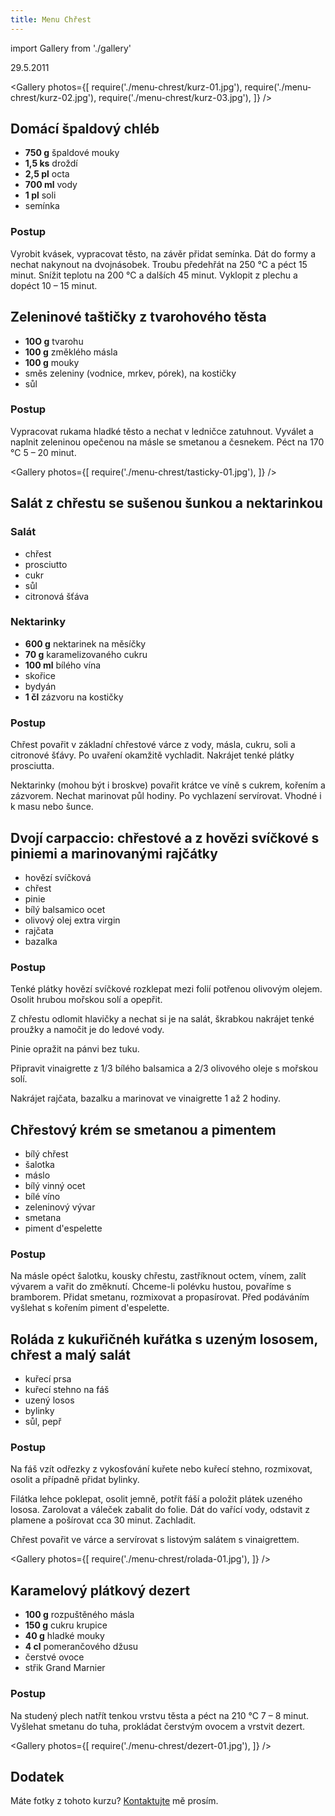 ```yaml
---
title: Menu Chřest
---
```


import Gallery from './gallery'

29.5.2011

<Gallery photos={[
require('./menu-chrest/kurz-01.jpg'),
require('./menu-chrest/kurz-02.jpg'),
require('./menu-chrest/kurz-03.jpg'),
]}
/>

## Domácí špaldový chléb

- **750 g** špaldové mouky
- **1,5 ks** droždí
- **2,5 pl** octa
- **700 ml** vody
- **1 pl** soli
- semínka

### Postup

Vyrobit kvásek, vypracovat těsto, na závěr přidat semínka. Dát do formy a nechat nakynout na dvojnásobek. Troubu předehřát na 250 °C a péct 15 minut. Snížit teplotu na 200 °C a dalších 45 minut. Vyklopit z plechu a dopéct 10 &ndash; 15 minut.

## Zeleninové taštičky z tvarohového těsta

- **10O g** tvarohu
- **100 g** změklého másla
- **100 g** mouky
- směs zeleniny (vodnice, mrkev, pórek), na kostičky
- sůl

### Postup

Vypracovat rukama hladké těsto a nechat v ledničce zatuhnout. Vyválet a naplnit zeleninou opečenou na másle se smetanou a česnekem. Péct na 170 °C 5 &ndash; 20 minut.

<Gallery photos={[
require('./menu-chrest/tasticky-01.jpg'),
]}
/>

## Salát z chřestu se sušenou šunkou a nektarinkou

### Salát

- chřest
- prosciutto
- cukr
- sůl
- citronová šťáva

### Nektarinky

- **600 g** nektarinek na měsíčky
- **70 g** karamelizovaného cukru
- **100 ml** bílého vína
- skořice
- bydyán
- **1 čl** zázvoru na kostičky

### Postup

Chřest povařit v základní chřestové várce z vody, másla, cukru, soli a citronové šťávy. Po uvaření okamžitě vychladit. Nakrájet tenké plátky prosciutta.

Nektarinky (mohou být i broskve) povařit krátce ve víně s cukrem, kořením a zázvorem. Nechat marinovat půl hodiny. Po vychlazení servírovat. Vhodné i k masu nebo šunce.

## Dvojí carpaccio: chřestové a z hovězi svíčkové s piniemi a marinovanými rajčátky

- hovězí svíčková
- chřest
- pinie
- bílý balsamico ocet
- olivový olej extra virgin
- rajčata
- bazalka

### Postup

Tenké plátky hovězí svíčkové rozklepat mezi folií potřenou olivovým olejem. Osolit hrubou mořskou solí a opepřit.

Z chřestu odlomit hlavičky a nechat si je na salát, škrabkou nakrájet tenké proužky a namočit je do ledové vody.

Pinie opražit na pánvi bez tuku.

Připravit vinaigrette z 1/3 bílého balsamica a 2/3 olivového oleje s mořskou solí.

Nakrájet rajčata, bazalku a marinovat ve vinaigrette 1 až 2 hodiny.

## Chřestový krém se smetanou a pimentem

- bílý chřest
- šalotka
- máslo
- bílý vinný ocet
- bílé víno
- zeleninový vývar
- smetana
- piment d'espelette

### Postup

Na másle opéct šalotku, kousky chřestu, zastříknout octem, vínem, zalít vývarem a vařit do změknutí. Chceme-li polévku hustou, povaříme s bramborem. Přidat smetanu, rozmixovat a propasírovat. Před podáváním vyšlehat s kořením piment d'espelette.

## Roláda z kukuřičnéh kuřátka s uzeným lososem, chřest a malý salát

- kuřecí prsa
- kuřecí stehno na fáš
- uzený losos
- bylinky
- sůl, pepř

### Postup

Na fáš vzít odřezky z vykosťování kuřete nebo kuřecí stehno, rozmixovat, osolit a případně přidat bylinky.

Filátka lehce poklepat, osolit jemně, potřít fáší a položit plátek uzeného lososa. Zarolovat a váleček zabalit do folie. Dát do vařící vody, odstavit z plamene a pošírovat cca 30 minut. Zachladit.

Chřest povařit ve várce a servírovat s listovým salátem s vinaigrettem.

<Gallery photos={[
require('./menu-chrest/rolada-01.jpg'),
]}
/>

## Karamelový plátkový dezert

- **100 g** rozpuštěného másla
- **150 g** cukru krupice
- **40 g** hladké mouky
- **4 cl** pomerančového džusu
- čerstvé ovoce
- střik Grand Marnier

### Postup

Na studený plech natřít tenkou vrstvu těsta a péct na 210 °C 7 &ndash; 8 minut. Vyšlehat smetanu do tuha, prokládat čerstvým ovocem a vrstvit dezert.

<Gallery photos={[
require('./menu-chrest/dezert-01.jpg'),
]}
/>

## Dodatek

Máte fotky z tohoto kurzu? [Kontaktujte](/kontakt) mě prosím.
